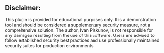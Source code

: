 ## Disclaimer:

This plugin is provided for educational purposes only. It is a demonstration tool and should be considered a supplementary security measure, not a comprehensive solution. 
The author, Ivan Piskunov, is not responsible for any damages resulting from the use of this software. 
Users are advised to follow established security best practices and use professionally maintained security suites for production environments.
